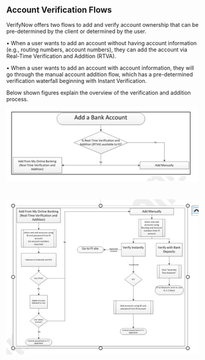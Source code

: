 ## Account Verification Flows

VerifyNow offers two flows to add and verify account ownership that can be pre-determined by the client or determined by the user.

•	When a user wants to add an account without having account information (e.g., routing numbers, account numbers), they can add the account via Real-Time Verification and Addition (RTVA).

•	When a user wants to add an account with account information, they will go through the manual account addition flow, which has a pre-determined verification waterfall beginning with Instant Verification.

Below shown figures explain the overview of the verification and addition process.


<center>

 ![image](../assets/images/addBankAccount.png)

 &nbsp;

</center>


<center>

 ![image](../assets/images/verificationFlows.png)

 &nbsp;

</center>
